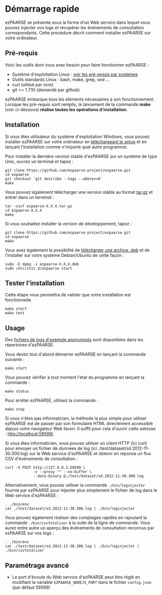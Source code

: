 # Démarrage rapide #

ezPAARSE se présente sous la forme d'un Web service dans lequel vous pouvez
injecter vos logs et récupérer les événements de consultation correspondants.
Cette procédure décrit comment installer ezPAARSE sur votre ordinateur.

## Pré-requis ##

Voici les outils dont vous avez besoin pour faire fonctionner ezPAARSE :

* Système d'exploitation Linux : [voir les pré-requis par systèmes](https://github.com/ezpaarse-project/ezpaarse/blob/master/doc/multi-os.md)
* Outils standards Linux : bash, make, grep, sed ... 
* curl (utilisé par nvm)
* git >= 1.7.10 (demandé par github)

ezPAARSE embarque tous les éléments nécessaires à son fonctionnement. 
Lorsque les pré-requis sont remplis, le lancement de la commande **make** (voir ci-dessous) **réalise toutes les opérations d'installation**.

## Installation ##

Si vous êtes utilisateur du système d'exploitation Windows, vous pouvez
installer ezPAARSE sur votre ordinateur en [téléchargeant le setup](http://analogist.couperin.org/ezpaarse/download) et en lançant l'installation comme n'importe quel autre programme.

Pour installer la dernière version stable d'ezPAARSE sur un système de type Unix, ouvrez un terminal et tapez :
```console
git clone https://github.com/ezpaarse-project/ezpaarse.git
cd ezpaarse
git checkout `git describe --tags --abbrev=0`
make
```

Vous pouvez également télécharger une version stable au format [tar.gz](http://analogist.couperin.org/ezpaarse/download) et entrer dans un terminal :
```console
tar -xzvf ezpaarse-X.X.X.tar.gz
cd ezpaarse-X.X.X
make
```

Si vous souhaitez installer la version de développement, tapez :
```console
git clone https://github.com/ezpaarse-project/ezpaarse.git
cd ezpaarse
make
```

Vous avez également la possibilité de [télécharger une archive .deb](http://analogist.couperin.org/ezpaarse/download) et de l'installer sur votre système Debian/Ubuntu de cette façon :
```console
sudo -E dpkg -i ezpaarse-X.X.X.deb
sudo /etc/init.d/ezpaarse start
```

## Tester l'installation ##

Cette étape vous permettra de valider que votre installation est fonctionnelle.

```console
make start
make test
```

## Usage ##

Des [fichiers de logs d'exemple anonymisés](https://raw.github.com/ezpaarse-project/ezpaarse/master/test/dataset/sd.2012-11-30.300.log)
sont disponibles dans les répertoires d'ezPAARSE.

Vous devez tout d'abord démarrer ezPAARSE en lançant la commande suivante :
```console
make start
```

Vous pouvez vérifier à tout moment l'état du programme en lançant la commande :
```console
make status
```

Pour arrêter ezPAARSE, utilisez la commande :
```console
make stop
```

Si vous n'êtes pas informaticien, la méthode la plus simple pour utiliser ezPAARSE est de
passer par son formulaire HTML directement accessible depuis votre navigateur Web favori.
Il suffit pour cela d'ouvrir cette adresse : [http://localhost:59599/](http://localhost:59599/)

Si vous êtes informaticien, vous pouvez utiliser un client HTTP (ici curl) pour envoyer un
fichier de données de log (ici ./test/dataset/sd.2012-11-30.300.log) sur le Web service
d'ezPAARSE et obtenir en réponse un flux CSV d'événements de consultation :

```console
curl -X POST http://127.0.0.1:59599 \
             -v --proxy "" --no-buffer \
             --data-binary @./test/dataset/sd.2012-11-30.300.log
```

Alternativement, vous pouvez utiliser la commande ``./bin/loginjector`` fournie par ezPAARSE
pour injecter plus simplement le fichier de log dans le Web service d'ezPAARSE :

```console
. ./bin/env
cat ./test/dataset/sd.2012-11-30.300.log | ./bin/loginjector
```
Vous pouvez également réaliser des comptages rapides en rajoutant
la commande ``./bin/csvtotalizer`` à la suite de la ligne de commande.
Vous aurez entre autre un aperçu des événements de consultation reconnus
par ezPAARSE sur vos logs :

```console
. ./bin/env
cat ./test/dataset/sd.2012-11-30.300.log | ./bin/loginjector | ./bin/csvtotalizer
```

## Paramétrage avancé ##

* Le port d'écoute du Web service d'ezPAARSE peut être réglé en modifiant la variable ``EZPAARSE_NODEJS_PORT``
dans le fichier ``config.json`` (par défaut 59599)
